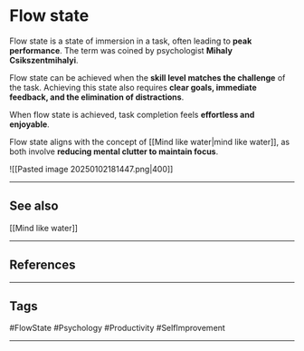 # Flow state

Flow state is a state of immersion in a task, often leading to **peak performance**. The term was coined by psychologist **Mihaly Csikszentmihalyi**.

Flow state can be achieved when the **skill level matches the challenge** of the task. Achieving this state also requires **clear goals, immediate feedback, and the elimination of distractions**. 

When flow state is achieved, task completion feels **effortless and enjoyable**.

Flow state aligns with the concept of [[Mind like water|mind like water]], as both involve **reducing mental clutter to maintain focus**.

![[Pasted image 20250102181447.png|400]]

---
## See also

[[Mind like water]]

---
## References

---
## Tags

#FlowState #Psychology #Productivity #SelfImprovement 

---

